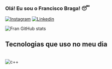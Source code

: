 ### Olá! Eu sou o Francisco Braga! 😴

[![Instagram](https://img.shields.io/badge/Instagram-FF0069.svg?style=for-the-badge&logo=Instagram&logoColor=white)](https://www.instagram.com/ofranbraga/)
[![Linkedin](https://img.shields.io/badge/LinkedIn-0077B5?style=for-the-badge&logo=linkedin&logoColor=white)](www.linkedin.com/in/ofranbraga)

![Fran GitHub stats](https://github-readme-stats.vercel.app/api?username=ofranbraga&show_icons=true&theme=radical)

## Tecnologias que uso no meu dia

<div style="displau: inline_block"><br/>
  <img align="center" alt="c++" src="https://img.shields.io/badge/C++-00599C.svg?style=for-the-badge&logo=C++&logoColor=white" />
  <img align="center" alt="" src="https://img.shields.io/badge/C-A8B9CC.svg?style=for-the-badge&logo=C&logoColor=black" />
  <img align="center" alt="" src="https://img.shields.io/badge/Python-3776AB.svg?style=for-the-badge&logo=Python&logoColor=white" />
</div>
